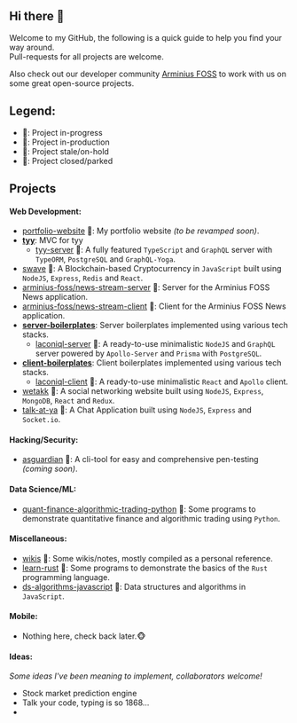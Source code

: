 ## Hi there 👋
Welcome to my GitHub, the following is a quick guide to help you find your way around.  
Pull-requests for all projects are welcome.

Also check out our developer community [Arminius FOSS](https://github.com/arminius-foss) to work with us on some great open-source projects.

## Legend:
- :green_book:: Project in-progress
- :blue_book:: Project in-production
- :orange_book:: Project stale/on-hold
- :closed_book:: Project closed/parked

## Projects
#### Web Development:
- [portfolio-website](https://devwatch.org/) :blue_book:: My portfolio website *(to be revamped soon)*.
- [**tyy**](https://github.com/users/hrittik777/projects/1): MVC for tyy
  - [tyy-server](https://github.com/hrittik777/tyy-server) :green_book:: A fully featured `TypeScript` and `GraphQL` server with `TypeORM`, `PostgreSQL` and `GraphQL-Yoga`.
- [swave](https://github.com/hrittik777/swave) :blue_book:: A Blockchain-based Cryptocurrency in `JavaScript` built using `NodeJS`, `Express`, `Redis` and `React`.
- [arminius-foss/news-stream-server](https://github.com/arminius-foss/news-stream-server) :orange_book:: Server for the Arminius FOSS News application.
- [arminius-foss/news-stream-client](https://github.com/arminius-foss/news-stream-client) :orange_book:: Client for the Arminius FOSS News application.
- [**server-boilerplates**](https://github.com/users/hrittik777/projects/2): Server boilerplates implemented using various tech stacks.
  - [laconiql-server](https://github.com/hrittik777/laconiql-server) :green_book:: A ready-to-use minimalistic `NodeJS` and `GraphQL` server powered by `Apollo-Server` and `Prisma` with `PostgreSQL`.
- [**client-boilerplates**](https://github.com/users/hrittik777/projects/3): Client boilerplates implemented using various tech stacks.
  - [laconiql-client](https://github.com/hrittik777/laconiql-client) :green_book:: A ready-to-use minimalistic `React` and `Apollo` client.
- [wetakk](https://github.com/hrittik777/wetakk) :closed_book:: A social networking website built using `NodeJS`, `Express`, `MongoDB`, `React` and `Redux`.
- [talk-at-ya](https://github.com/hrittik777/talk-at-ya) :closed_book:: A Chat Application built using `NodeJS`, `Express` and `Socket.io`.

#### Hacking/Security:
- [asguardian](https://github.com/hrittik777/asguardian) :green_book:: A cli-tool for easy and comprehensive pen-testing *(coming soon)*.

#### Data Science/ML:
- [quant-finance-algorithmic-trading-python](https://github.com/hrittik777/quant-finance-algorithmic-trading-python) :orange_book:: Some programs to demonstrate quantitative finance and algorithmic trading using `Python`.

#### Miscellaneous:
- [wikis](https://github.com/hrittik777/wikis) :green_book:: Some wikis/notes, mostly compiled as a personal reference.
- [learn-rust](https://github.com/hrittik777/learn-rust) :orange_book:: Some programs to demonstrate the basics of the `Rust` programming language.
- [ds-algorithms-javascript](https://github.com/hrittik777/ds-algorithms-javascript) :green_book:: Data structures and algorithms in `JavaScript`.

#### Mobile:
- Nothing here, check back later.:monkey_face:

#### Ideas:
*Some ideas I've been meaning to implement, collaborators welcome!*
- Stock market prediction engine
- Talk your code, typing is so 1868...
- 
